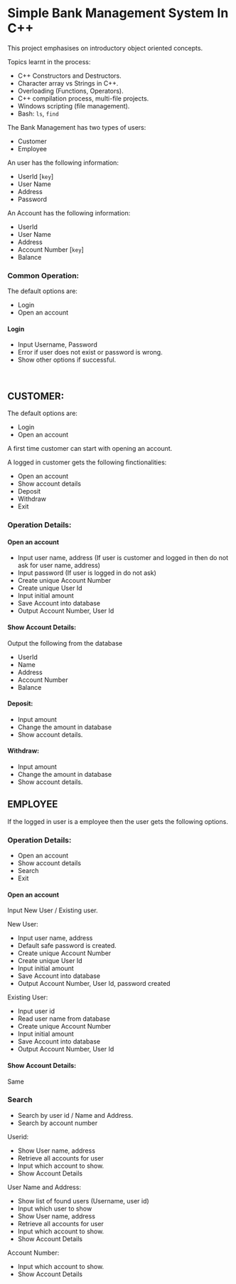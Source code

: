 # Simple Bank Management System In C++

This project emphasises on introductory object oriented concepts.

Topics learnt in the process:    
- C++ Constructors and Destructors.    
- Character array vs Strings in C++.
- Overloading (Functions, Operators).    
- C++ compilation process, multi-file projects.
- Windows scripting (file management).    
- Bash: `ls`, `find`


The Bank Management has two types of users:
- Customer
- Employee

An user has the following information:
- UserId [`key`]
- User Name
- Address
- Password

An Account has the following information:
- UserId 
- User Name
- Address
- Account Number [`key`]
- Balance

### Common Operation:

The default options are:

- Login
- Open an account

#### Login
- Input Username, Password
- Error if user does not exist or password is wrong.
- Show other options if successful.

</br>

## CUSTOMER:

The default options are:
- Login
- Open an account

A first time customer can start with opening an account.

A logged in customer gets the following finctionalities:
- Open an account
- Show account details
- Deposit
- Withdraw
- Exit

### Operation Details:

#### Open an account
- Input user name, address (If user is customer and logged in then do not ask for user name, address)
- Input password (If user is logged in do not ask)
- Create unique Account Number
- Create unique User Id
- Input initial amount
- Save Account into database
- Output Account Number, User Id

#### Show Account Details:
Output the following from the database
- UserId 
- Name
- Address
- Account Number 
- Balance

#### Deposit:
- Input amount
- Change the amount in database
- Show account details.

#### Withdraw:
- Input amount
- Change the amount in database
- Show account details.


## EMPLOYEE

If the logged in user is a employee then the user gets the following options.


### Operation Details:

- Open an account
- Show account details
- Search 
- Exit


#### Open an account

Input New User / Existing user.

New User:
- Input user name, address 
- Default safe password is created.
- Create unique Account Number
- Create unique User Id 
- Input initial amount
- Save Account into database
- Output Account Number, User Id, password created


Existing User:
- Input user id
- Read user name from database
- Create unique Account Number
- Input initial amount
- Save Account into database
- Output Account Number, User Id

#### Show Account Details:
Same

### Search
- Search by user id / Name and Address.
- Search by account number

Userid:
- Show User name, address
- Retrieve all accounts for user
- Input which account to show.
- Show Account Details

User Name and Address:
- Show list of found users (Username, user id)
- Input which user to show
- Show User name, address
- Retrieve all accounts for user
- Input which account to show.
- Show Account Details

Account Number:
- Input which account to show.
- Show Account Details
